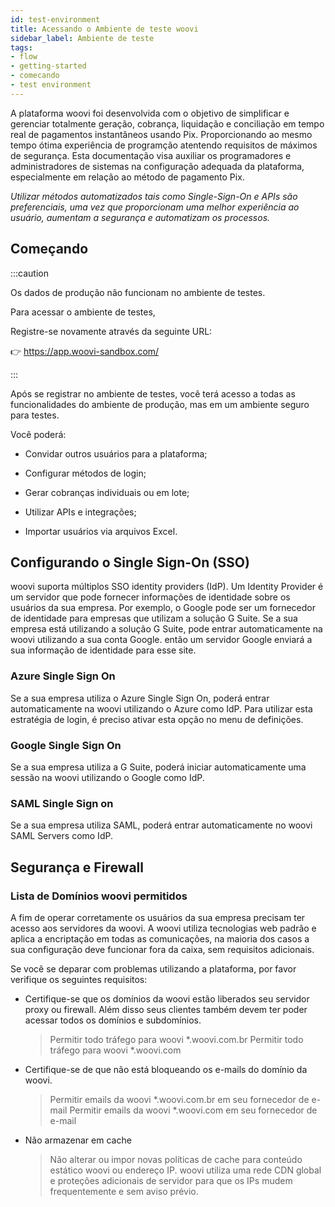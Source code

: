 ```yaml
---
id: test-environment
title: Acessando o Ambiente de teste woovi
sidebar_label: Ambiente de teste
tags:
- flow
- getting-started
- comecando
- test environment
---
```


A plataforma woovi foi desenvolvida com o objetivo de simplificar e gerenciar totalmente geração, cobrança, liquidação e conciliação em tempo real de pagamentos instantâneos usando Pix. Proporcionando ao mesmo tempo ótima experiência de programção atentendo requisitos de máximos de segurança. Esta documentação visa auxiliar os programadores e administradores de sistemas na configuração adequada da plataforma, especialmente em relação ao método de pagamento Pix.

*Utilizar métodos automatizados tais como Single-Sign-On e APIs são preferenciais, uma vez que proporcionam uma melhor experiência ao usuário, aumentam a segurança e automatizam os processos.*

## Começando

:::caution

Os dados de produção não funcionam no ambiente de testes.

Para acessar o ambiente de testes, 

Registre-se novamente através da seguinte URL:

👉 https://app.woovi-sandbox.com/

:::

Após se registrar no ambiente de testes, você terá acesso a todas as funcionalidades do ambiente de produção, mas em um ambiente seguro para testes.

Você poderá:

- Convidar outros usuários para a plataforma;

- Configurar métodos de login;

- Gerar cobranças individuais ou em lote;

- Utilizar APIs e integrações;

- Importar usuários via arquivos Excel.

## Configurando o Single Sign-On (SSO)

woovi suporta múltiplos SSO identity providers (IdP). Um Identity Provider é um servidor que pode fornecer informações de identidade sobre os usuários da sua empresa. Por exemplo, o Google pode ser um fornecedor de identidade para empresas que utilizam a solução G Suite. Se a sua empresa está utilizando a solução G Suite, pode entrar automaticamente na woovi utilizando a sua conta Google. então um servidor Google enviará a sua informação de identidade para esse site.

### Azure Single Sign On

Se a sua empresa utiliza o Azure Single Sign On, poderá entrar automaticamente na woovi utilizando o Azure como IdP. Para utilizar esta estratégia de login, é preciso ativar esta opção no menu de definições.

### Google Single Sign On

Se a sua empresa utiliza a G Suite, poderá iniciar automaticamente uma sessão na woovi utilizando o Google como IdP.

### SAML Single Sign on

Se a sua empresa utiliza SAML, poderá entrar automaticamente no woovi SAML Servers como IdP.

## Segurança e Firewall

### Lista de Domínios woovi permitidos

A fim de operar corretamente os usuários da sua empresa precisam ter acesso aos servidores da woovi. A woovi utiliza tecnologias web padrão e aplica a encriptação em todas as comunicações, na maioria dos casos a sua configuração deve funcionar fora da caixa, sem requisitos adicionais.

Se você se deparar com problemas utilizando a plataforma, por favor verifique os seguintes requisitos:

- Certifique-se que os domínios da woovi estão liberados seu servidor proxy ou firewall. Além disso seus clientes também devem ter poder acessar todos os domínios e subdomínios.
  
  > Permitir todo tráfego para woovi *.woovi.com.br 
  > Permitir todo tráfego para woovi *.woovi.com

- Certifique-se de que não está bloqueando os e-mails do domínio da woovi.
  
  > Permitir emails da woovi *.woovi.com.br em seu fornecedor de e-mail
  > Permitir emails da woovi *.woovi.com em seu fornecedor de e-mail
  
- Não armazenar em cache

    > Não alterar ou impor novas políticas de cache para conteúdo estático woovi ou endereço IP. 
    > woovi utiliza uma rede CDN global e proteções adicionais de servidor para que os IPs mudem frequentemente e sem aviso prévio.
